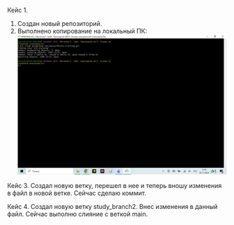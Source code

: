 Кейс 1.
1. Создан новый репозиторий.
2. Выполнено копирование на локальный ПК:
![Скрин](images/1.jpg)

Кейс 3.
Создал новую ветку, перешел в нее и теперь вношу изменения в файл в новой ветке.
Сейчас сделаю коммит.

Кейс 4.
Создал новую ветку study_branch2.
Внес изменения в данный файл.
Сейчас выполню слияние с веткой main.
